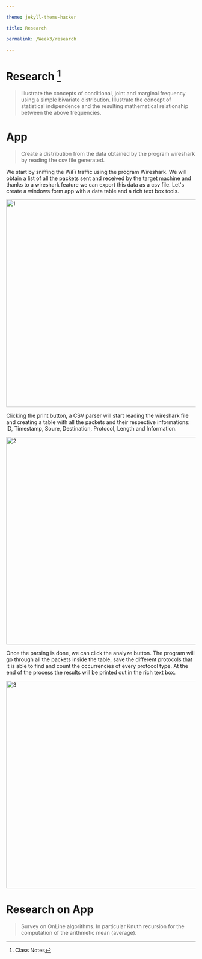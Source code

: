 ```yaml
---

theme: jekyll-theme-hacker

title: Research

permalink: /Week3/research

---
```


# Research [^1]
> Illustrate the concepts of conditional, joint and marginal frequency using  a simple bivariate distribution. Illustrate the concept of statistical indipendence and the resulting mathematical relationship between the above frequencies.


# App
> Create a distribution from the data obtained by the program wireshark by reading the csv file generated.

We start by sniffing the WiFi traffic using the program Wireshark. We will obtain a list of all the packets sent and received by the target machine and thanks to a wireshark feature we can export this data as a csv file. Let's create a windows form app with a data table and a rich text box tools.

<img width="550" alt="1" src="https://user-images.githubusercontent.com/105921751/195995417-b5ae8d7f-23c4-4f9e-9039-e3fae4a708c9.png">

Clicking the print button, a CSV parser will start reading the wireshark file and creating a table with all the packets and their respective informations: ID, Timestamp, Soure, Destination, Protocol, Length and Information. 

<img width="550" alt="2" src="https://user-images.githubusercontent.com/105921751/195995419-e07aaae7-f4e1-410a-b0c9-1e91c7d5968e.png">

Once the parsing is done, we can click the analyze button. The program will go through all the packets inside the table, save the different protocols that it is able to find and count the occurrencies of every protocol type. At the end of the process the results will be printed out in the rich text box.

<img width="550" alt="3" src="https://user-images.githubusercontent.com/105921751/195995421-49c718c9-6b1d-45b4-9f9d-c10cbf388b75.png">

# Research on App
> Survey on OnLine algorithms. In particular Knuth recursion for the computation of the arithmetic mean (average). 



[^1]: Class Notes
